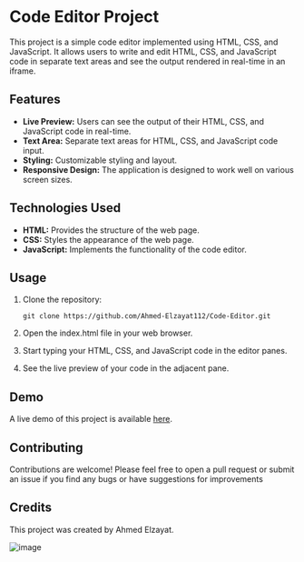 # Code Editor Project

This project is a simple code editor implemented using HTML, CSS, and JavaScript. It allows users to write and edit HTML, CSS, and JavaScript code in separate text areas and see the output rendered in real-time in an iframe.

## Features

- **Live Preview:** Users can see the output of their HTML, CSS, and JavaScript code in real-time.
- **Text Area:** Separate text areas for HTML, CSS, and JavaScript code input.
- **Styling:** Customizable styling and layout.
- **Responsive Design:** The application is designed to work well on various screen sizes.

## Technologies Used

- **HTML:** Provides the structure of the web page.
- **CSS:** Styles the appearance of the web page.
- **JavaScript:** Implements the functionality of the code editor.

## Usage

1. Clone the repository:

   ```
   git clone https://github.com/Ahmed-Elzayat112/Code-Editor.git
   ```

2. Open the index.html file in your web browser.

3. Start typing your HTML, CSS, and JavaScript code in the editor panes.

4. See the live preview of your code in the adjacent pane.


## Demo
A live demo of this project is available [here](https://ahmed-elzayat112.github.io/Code-Editor/).

## Contributing
Contributions are welcome! Please feel free to open a pull request or submit an issue if you find any bugs or have suggestions for improvements

## Credits
This project was created by Ahmed Elzayat.

![image](https://github.com/Ahmed-Elzayat112/Code-Editor/assets/113038956/f85ee06e-2dbf-43b9-915d-13dd40f567e6)
